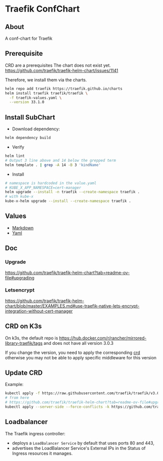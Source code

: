 # Traefik ConfChart

## About
A conf-chart for Traefik

## Prerequisite

CRD are a prerequisites 
The chart does not exist yet. https://github.com/traefik/traefik-helm-chart/issues/1141

Therefore, we install them via the charts. 
```bash
helm repo add traefik https://traefik.github.io/charts
helm install traefik traefik/traefik \
  -f traefik-values.yaml \
  --version 33.1.0
```

## Install SubChart

* Download dependency:
```bash
helm dependency build
```
* Verify
```bash
helm lint
# Output 3 line above and 14 below the grepped term
helm template . | grep -A 14 -B 3 'kindName'
```
* Install
```bash
# namespace is hardcoded in the value.yaml
# KUBE_X_APP_NAMESPACE=cert-manager
helm upgrade --install -n traefik --create-namespace traefik .
# with kube-x
kube-x-helm upgrade --install --create-namespace traefik .
```

## Values

* [Markdown](https://github.com/traefik/traefik-helm-chart/blob/master/traefik/VALUES.md)
* [Yaml](https://github.com/traefik/traefik-helm-chart/blob/master/traefik/values.yaml)

## Doc

### Upgrade

https://github.com/traefik/traefik-helm-chart?tab=readme-ov-file#upgrading

### Letsencrypt

https://github.com/traefik/traefik-helm-chart/blob/master/EXAMPLES.md#use-traefik-native-lets-encrypt-integration-without-cert-manager



## CRD on K3s

On k3s, the default repo is https://hub.docker.com/r/rancher/mirrored-library-traefik/tags 
and does not have all version 3.0.3 

If you change the version, you need to apply the corresponding [crd](https://doc.traefik.io/traefik/user-guides/crd-acme/#ingressroute-definition)
otherwise you may not be able to apply specific middleware for this version

## Update CRD 

Example:
```bash
kubectl apply -f https://raw.githubusercontent.com/traefik/traefik/v3.0.3/docs/content/reference/dynamic-configuration/kubernetes-crd-definition-v1.yml
# from here
# https://github.com/traefik/traefik-helm-chart?tab=readme-ov-file#upgrading ???
kubectl apply --server-side --force-conflicts -k https://github.com/traefik/traefik-helm-chart/traefik/crds/
```

## Loadbalancer

The Traefik ingress controller:
* deploys a `LoadBalancer Service` by default that uses ports 80 and 443, 
* advertises the LoadBalancer Service's External IPs in the Status of Ingress resources it manages.

